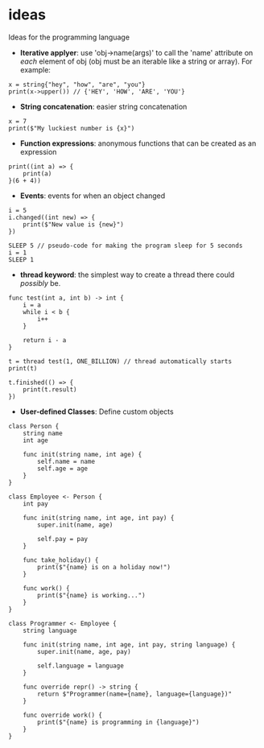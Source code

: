 # ideas
 Ideas for the programming language

- **Iterative applyer**: use 'obj->name(args)' to call the 'name' attribute on *each* element of obj (obj must be an iterable like a string or array). For example:
```
x = string{"hey", "how", "are", "you"}
print(x->upper()) // {'HEY', 'HOW', 'ARE', 'YOU'}
```
- **String concatenation**: easier string concatenation
```
x = 7
print($"My luckiest number is {x}")
```
- **Function expressions**: anonymous functions that can be created as an expression
```
print((int a) => {
    print(a)
}(6 + 4))
```
- **Events**: events for when an object changed
```
i = 5
i.changed((int new) => {
    print($"New value is {new}")
})

SLEEP 5 // pseudo-code for making the program sleep for 5 seconds
i = 1
SLEEP 1
```
- **thread keyword**: the simplest way to create a thread there could *possibly* be.
```
func test(int a, int b) -> int {
    i = a
    while i < b {
        i++
    }

    return i - a
}

t = thread test(1, ONE_BILLION) // thread automatically starts
print(t)

t.finished(() => {
    print(t.result)
})
```
- **User-defined Classes**: Define custom objects
```
class Person {
    string name
    int age

    func init(string name, int age) {
        self.name = name
        self.age = age
    }
}

class Employee <- Person {
    int pay
    
    func init(string name, int age, int pay) {
        super.init(name, age)

        self.pay = pay
    }

    func take_holiday() {
        print($"{name} is on a holiday now!")
    }

    func work() {
        print($"{name} is working...")
    }
}

class Programmer <- Employee {
    string language

    func init(string name, int age, int pay, string language) {
        super.init(name, age, pay)

        self.language = language
    }

    func override repr() -> string {
        return $"Programmer(name={name}, language={language})"
    }

    func override work() {
        print($"{name} is programming in {language}")
    }
}
```
